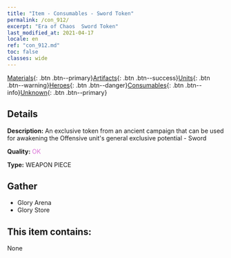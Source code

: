 ```yaml
---
title: "Item - Consumables - Sword Token"
permalink: /con_912/
excerpt: "Era of Chaos  Sword Token"
last_modified_at: 2021-04-17
locale: en
ref: "con_912.md"
toc: false
classes: wide
---
```

 [Materials](/Items/){: .btn .btn--primary}[Artifacts](/Items/Artifacts/){: .btn .btn--success}[Units](/Items/Units/){: .btn .btn--warning}[Heroes](/Items/Heroes/){: .btn .btn--danger}[Consumables](/Items/Consumables/){: .btn .btn--info}[Unknown](/Items/Unknown/){: .btn .btn--primary}

## Details
 **Description:** An exclusive token from an ancient campaign that can be used for awakening the Offensive unit's general exclusive potential - Sword

 **Quality:** <span style="color: #DA70D6">OK</span>

 **Type:** WEAPON PIECE

## Gather

*    Glory Arena 
*    Glory Store 

## This item contains:

  None

